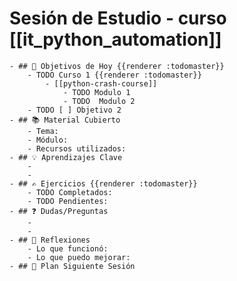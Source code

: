 # **Sesión de Estudio** - curso [[it_python_automation]]
	- ## 🎯 Objetivos de Hoy {{renderer :todomaster}}
		- TODO Curso 1 {{renderer :todomaster}}
			- [[python-crash-course]]
				- TODO Modulo 1
				- TODO  Modulo 2
		- TODO [ ] Objetivo 2
	- ## 📚 Material Cubierto
		- Tema:
		- Módulo:
		- Recursos utilizados:
	- ## 💡 Aprendizajes Clave
		-
		-
	- ## ✍️ Ejercicios {{renderer :todomaster}}
		- TODO Completados:
		- TODO Pendientes:
	- ## ❓ Dudas/Preguntas
		-
		-
	- ## 📝 Reflexiones
		- Lo que funcionó:
		- Lo que puedo mejorar:
	- ## 📅 Plan Siguiente Sesión
